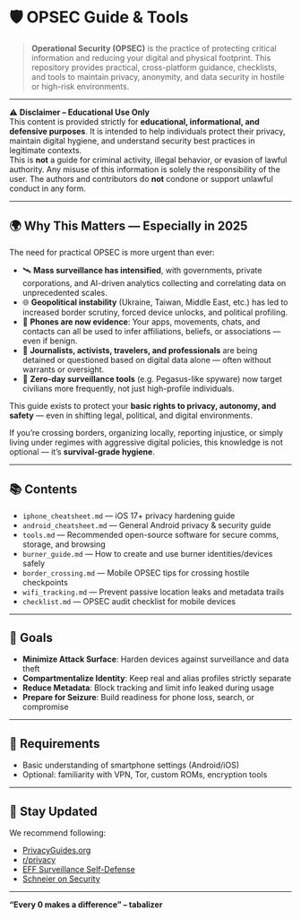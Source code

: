 # 🛡️ OPSEC Guide & Tools

> **Operational Security (OPSEC)** is the practice of protecting critical information and reducing your digital and physical footprint. This repository provides practical, cross-platform guidance, checklists, and tools to maintain privacy, anonymity, and data security in hostile or high-risk environments.

---

⚠️ **Disclaimer – Educational Use Only**  
This content is provided strictly for **educational, informational, and defensive purposes**. It is intended to help individuals protect their privacy, maintain digital hygiene, and understand security best practices in legitimate contexts.  
This is **not** a guide for criminal activity, illegal behavior, or evasion of lawful authority. Any misuse of this information is solely the responsibility of the user. The authors and contributors do **not** condone or support unlawful conduct in any form.

---

## 🌍 Why This Matters — Especially in 2025

The need for practical OPSEC is more urgent than ever:

- 🛰️ **Mass surveillance has intensified**, with governments, private corporations, and AI-driven analytics collecting and correlating data on unprecedented scales.
- 🌐 **Geopolitical instability** (Ukraine, Taiwan, Middle East, etc.) has led to increased border scrutiny, forced device unlocks, and political profiling.
- 📱 **Phones are now evidence**: Your apps, movements, chats, and contacts can all be used to infer affiliations, beliefs, or associations — even if benign.
- 🚫 **Journalists, activists, travelers, and professionals** are being detained or questioned based on digital data alone — often without warrants or oversight.
- 🔐 **Zero-day surveillance tools** (e.g. Pegasus-like spyware) now target civilians more frequently, not just high-profile individuals.

This guide exists to protect your **basic rights to privacy, autonomy, and safety** — even in shifting legal, political, and digital environments.

If you’re crossing borders, organizing locally, reporting injustice, or simply living under regimes with aggressive digital policies, this knowledge is not optional — it’s **survival-grade hygiene**.

---

## 📚 Contents

- `iphone_cheatsheet.md` — iOS 17+ privacy hardening guide  
- `android_cheatsheet.md` — General Android privacy & security guide  
- `tools.md` — Recommended open-source software for secure comms, storage, and browsing  
- `burner_guide.md` — How to create and use burner identities/devices safely  
- `border_crossing.md` — Mobile OPSEC tips for crossing hostile checkpoints  
- `wifi_tracking.md` — Prevent passive location leaks and metadata trails  
- `checklist.md` — OPSEC audit checklist for mobile devices  

---

## 🔐 Goals

- **Minimize Attack Surface**: Harden devices against surveillance and data theft  
- **Compartmentalize Identity**: Keep real and alias profiles strictly separate  
- **Reduce Metadata**: Block tracking and limit info leaked during usage  
- **Prepare for Seizure**: Build readiness for phone loss, search, or compromise  

---

## 🧰 Requirements

- Basic understanding of smartphone settings (Android/iOS)  
- Optional: familiarity with VPN, Tor, custom ROMs, encryption tools  

---

## 🧭 Stay Updated

We recommend following:  
- [PrivacyGuides.org](https://www.privacyguides.org/)  
- [r/privacy](https://www.reddit.com/r/privacy/)  
- [EFF Surveillance Self-Defense](https://ssd.eff.org/)  
- [Schneier on Security](https://www.schneier.com/)  

---

**“Every 0 makes a difference” – tabalizer**
